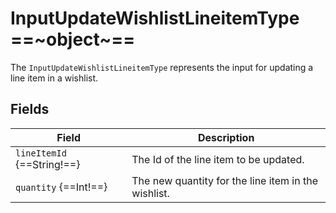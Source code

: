 # InputUpdateWishlistLineitemType ==~object~==

The `InputUpdateWishlistLineitemType` represents the input for updating a line item in a wishlist.

## Fields

| Field                                      | Description                                                     |
| ------------------------------------------ | --------------------------------------------------------------- |
| `lineItemId` {==String!==}                 | The Id of the line item to be updated.                          |
| `quantity` {==Int!==}                      | The new quantity for the line item in the wishlist.             |

